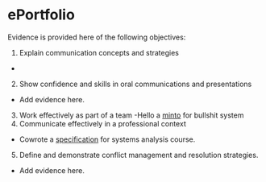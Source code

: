 # ePortfolio
Evidence is provided here of the following objectives:
1. Explain communication concepts and strategies
- 
2. Show confidence and skills in oral communications and presentations
- Add evidence here.
3. Work effectively as part of a team
-Hello a [minto](https://github.com/seum14/ePortfolio/blob/9a92a0b1088e4042876b0e4e45e6cfc165407717/Week%204.docx) for bullshit system
4. Communicate effectively in a professional context
- Cowrote a [specification](Awesomereport.docx) for systems analysis course.
5. Define and demonstrate conflict management and resolution strategies.
- Add evidence here.
